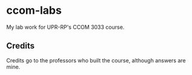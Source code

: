 # ccom-labs
My lab work for UPR-RP's CCOM 3033 course. 

## Credits
Credits go to the professors who built the course, although answers are mine. 
